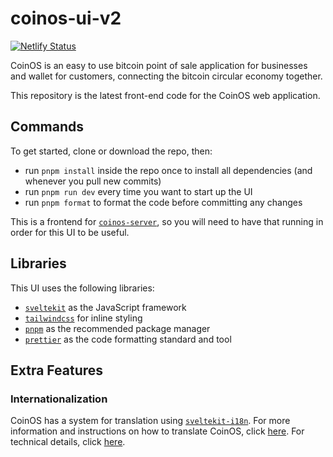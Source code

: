 # coinos-ui-v2

[![Netlify Status](https://api.netlify.com/api/v1/badges/dc5c8c09-6b16-4878-afb4-a288c26cc9b1/deploy-status)](https://app.netlify.com/sites/coinos/deploys)

CoinOS is an easy to use bitcoin point of sale application for businesses and wallet for customers, connecting the bitcoin circular economy together.

This repository is the latest front-end code for the CoinOS web application.

## Commands

To get started, clone or download the repo, then:

- run `pnpm install` inside the repo once to install all dependencies (and whenever you pull new commits)
- run `pnpm run dev` every time you want to start up the UI
- run `pnpm format` to format the code before committing any changes

This is a frontend for [`coinos-server`](https://github.com/coinos/coinos-server), so you will need to have that running in order for this UI to be useful.

## Libraries

This UI uses the following libraries:

- [`sveltekit`](https://kit.svelte.dev/) as the JavaScript framework
- [`tailwindcss`](https://tailwindcss.com/) for inline styling
- [`pnpm`](https://pnpm.io/) as the recommended package manager
- [`prettier`](https://prettier.io/) as the code formatting standard and tool

## Extra Features

### Internationalization

CoinOS has a system for translation using [`sveltekit-i18n`](https://www.npmjs.com/package/sveltekit-i18n). For more information and instructions on how to translate CoinOS, click [here](./doc/i18n.md). For technical details, click [here](./doc/i18n-technical.md).
